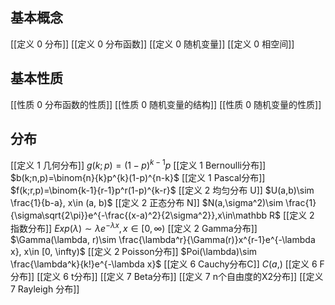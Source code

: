 ## 基本概念
[[定义 0 分布]]
[[定义 0 分布函数]]
[[定义 0 随机变量]]
[[定义 0 相空间]]

## 基本性质
[[性质 0 分布函数的性质]]
[[性质 0 随机变量的结构]]
[[性质 0 随机变量的性质]]

## 分布
[[定义 1 几何分布]] $g(k;p)=(1-p)^{k-1}p$
[[定义 1 Bernoulli分布]] $b(k;n,p)=\binom{n}{k}p^{k}(1-p)^{n-k}$
[[定义 1 Pascal分布]] $f(k;r,p)=\binom{k-1}{r-1}p^r(1-p)^{k-r}$
[[定义 2 均匀分布 U]] $U(a,b)\sim \frac{1}{b-a}, x\in (a, b)$
[[定义 2 正态分布 N]] $N(a,\sigma^2)\sim \frac{1}{\sigma\sqrt{2\pi}}e^{-\frac{(x-a)^2}{2\sigma^2}},x\in\mathbb R$
[[定义 2 指数分布]] $Exp(\lambda)\sim \lambda e^{-\lambda x}, x\in [0, \infty)$
[[定义 2 Gamma分布]] $\Gamma(\lambda, r)\sim \frac{\lambda^r}{\Gamma(r)}x^{r-1}e^{-\lambda x}, x\in [0, \infty)$
[[定义 2 Poisson分布]] $Poi(\lambda)\sim \frac{\lambda^k}{k!}e^{-\lambda x}$
[[定义 6 Cauchy分布C]] $C(a, )$
[[定义 6 F分布]]
[[定义 6 t分布]]
[[定义 7 Beta分布]]
[[定义 7 n个自由度的X2分布]]
[[定义 7 Rayleigh 分布]]
